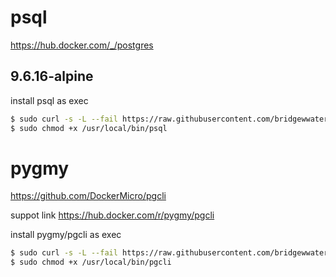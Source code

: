 # psql

https://hub.docker.com/_/postgres

## 9.6.16-alpine

install psql as exec

```bash
$ sudo curl -s -L --fail https://raw.githubusercontent.com/bridgewwater/docker-exec-tools/master/pgcli/psql/9.6.16-alpine/run.sh -o /usr/local/bin/psql
$ sudo chmod +x /usr/local/bin/psql
```

# pygmy

https://github.com/DockerMicro/pgcli

suppot link
https://hub.docker.com/r/pygmy/pgcli


install pygmy/pgcli as exec

```bash
$ sudo curl -s -L --fail https://raw.githubusercontent.com/bridgewwater/docker-exec-tools/master/pgcli/pygmy/run.sh -o /usr/local/bin/pgcli
$ sudo chmod +x /usr/local/bin/pgcli
```